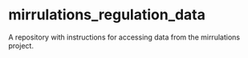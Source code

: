 # mirrulations_regulation_data
A repository with instructions for accessing data from the mirrulations project. 
